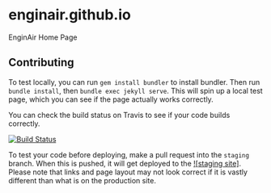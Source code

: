 # enginair.github.io
EnginAir Home Page

## Contributing
To test locally, you can run `gem install bundler` to install bundler. Then run `bundle install`, then `bundle exec jekyll serve`.
This will spin up a local test page, which you can see if the page actually works correctly.

You can check the build status on Travis to see if your code builds correctly.

[![Build Status](https://travis-ci.org/EnginAir/enginair.github.io.svg?branch=master)](https://travis-ci.org/EnginAir/enginair.github.io)

To test your code before deploying, make a pull request into the `staging` branch. When this is pushed, it will get deployed
to the [![staging site]](https://cefns.nau.edu/~ieo2/test_site/). Please note that links and page layout may not look correct
if it is vastly different than what is on the production site.
